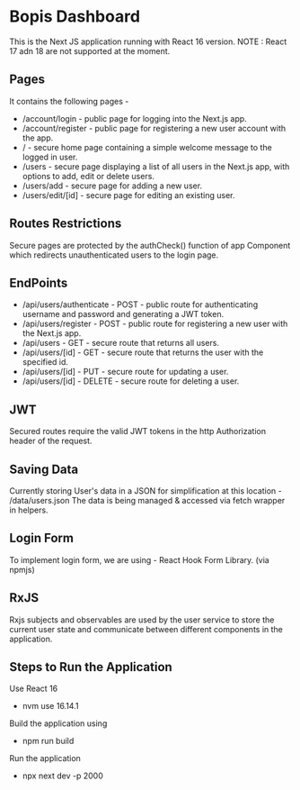 # Bopis Dashboard

This is the Next JS application running with React 16 version.
NOTE : React 17 adn 18 are not supported at the moment.

## Pages
It contains the following pages -

- /account/login - public page for logging into the Next.js app.
- /account/register - public page for registering a new user account with the app.
- / - secure home page containing a simple welcome message to the logged in user.
- /users - secure page displaying a list of all users in the Next.js app, with options to add, edit or delete users.
- /users/add - secure page for adding a new user.
- /users/edit/[id] - secure page for editing an existing user.

## Routes Restrictions
Secure pages are protected by the authCheck() function of app Component which redirects unauthenticated users to the login page.

## EndPoints

- /api/users/authenticate - POST - public route for authenticating username and password and generating a JWT token.
- /api/users/register - POST - public route for registering a new user with the Next.js app.
- /api/users - GET - secure route that returns all users.
- /api/users/[id] - GET - secure route that returns the user with the specified id.
- /api/users/[id] - PUT - secure route for updating a user.
- /api/users/[id] - DELETE - secure route for deleting a user.

## JWT

Secured routes require the valid JWT tokens in the http Authorization header of the request. 

## Saving Data
Currently storing User's data in a JSON for simplification at this location - /data/users.json
The data is being managed & accessed via fetch wrapper in helpers.

## Login Form
To implement login form, we are using - React Hook Form Library. (via npmjs)

## RxJS
Rxjs subjects and observables are used by the user service to store the current user state and communicate between different components in the application.

## Steps to Run the Application
Use React 16
- nvm use 16.14.1

Build the application using 
- npm run build

Run the application
- npx next dev -p 2000